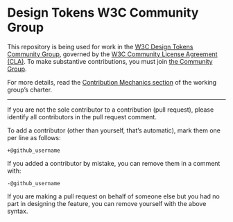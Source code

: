 # Design Tokens W3C Community Group

This repository is being used for work in the [W3C Design Tokens Community Group](https://www.w3.org/community/design-tokens/), governed by the [W3C Community License Agreement (CLA)](https://www.w3.org/community/about/agreements/cla/). To make substantive contributions, you must join [the Community Group](https://www.w3.org/community/design-tokens/).

For more details, read the [Contribution Mechanics section](https://github.com/design-tokens/community-group/blob/master/CHARTER.md#contrib) of the working group’s charter.

---

If you are not the sole contributor to a contribution (pull request), please identify all
contributors in the pull request comment.

To add a contributor (other than yourself, that’s automatic), mark them one per line as follows:

```
+@github_username
```

If you added a contributor by mistake, you can remove them in a comment with:

```
-@github_username
```

If you are making a pull request on behalf of someone else but you had no part in designing the
feature, you can remove yourself with the above syntax.
